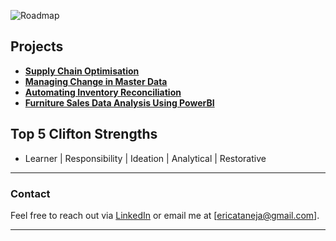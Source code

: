


![Roadmap](https://github.com/user-attachments/assets/bed6dd73-dc67-4988-9171-289f3190a0de)





## Projects

- **[Supply Chain Optimisation](https://ericataneja1.github.io/SypplyChainOptimisation/)**
- **[Managing Change in Master Data](https://ericataneja1.github.io/Impact-Analysis/)**
- **[Automating Inventory Reconciliation](https://ericataneja1.github.io/Automated-Inventory-Recon/)**
- **[Furniture Sales Data Analysis Using PowerBI](https://ericataneja1.github.io/Projects/)**




## Top 5 Clifton Strengths
- Learner | Responsibility | Ideation | Analytical | Restorative

---

### Contact

Feel free to reach out via [LinkedIn](https://www.linkedin.com/in/erica-taneja/) or email me at [ericataneja@gmail.com].

---


